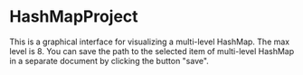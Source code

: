 # HashMapProject

This is a graphical interface for visualizing a multi-level HashMap.
The max level is 8.
You can save the path to the selected item of multi-level HashMap in a separate document by clicking the button "save".
